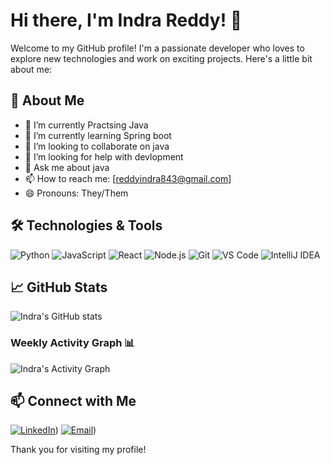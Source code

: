 # Hi there, I'm Indra Reddy! 👋

Welcome to my GitHub profile! I'm a passionate developer who loves to explore new technologies and work on exciting projects. Here's a little bit about me:

## 🚀 About Me

- 🔭 I’m currently Practsing Java
- 🌱 I’m currently learning Spring boot
- 👯 I’m looking to collaborate on java
- 🤔 I’m looking for help with devlopment 
- 💬 Ask me about java
- 📫 How to reach me: [reddyindra843@gmail.com]
- 😄 Pronouns: They/Them

## 🛠️ Technologies & Tools

![Python](https://img.shields.io/badge/-Python-3776AB?logo=python&logoColor=white&style=flat)
![JavaScript](https://img.shields.io/badge/-JavaScript-F7DF1E?logo=javascript&logoColor=black&style=flat)
![React](https://img.shields.io/badge/-React-61DAFB?logo=react&logoColor=black&style=flat)
![Node.js](https://img.shields.io/badge/-Node.js-339933?logo=node.js&logoColor=white&style=flat)
![Git](https://img.shields.io/badge/-Git-F05032?logo=git&logoColor=white&style=flat)
![VS Code](https://img.shields.io/badge/-VS_Code-007ACC?logo=visual-studio-code&logoColor=white&style=flat)
![IntelliJ IDEA](https://img.shields.io/badge/IDE-IntelliJ%20IDEA-blue?style=for-the-badge&logo=intellij-idea)


## 📈 GitHub Stats

![Indra's GitHub stats](https://github-readme-stats.vercel.app/api?username=indrareddy333&show_icons=true&theme=radical)

### Weekly Activity Graph 📊
![Indra's Activity Graph](https://github-profile-summary-cards.vercel.app/api/cards/productive-time?username=YOUR_USERNAME&theme=default)


## 📫 Connect with Me

[![LinkedIn](https://img.shields.io/badge/-LinkedIn-0A66C2?logo=linkedin&logoColor=white&style=flat)](https://www.linkedin.com/in/indrareddy/))
[![Email](https://img.shields.io/badge/-Email-D14836?logo=gmail&logoColor=white&style=flat)](mailto:reddyindra843@gmail.com))

Thank you for visiting my profile!
